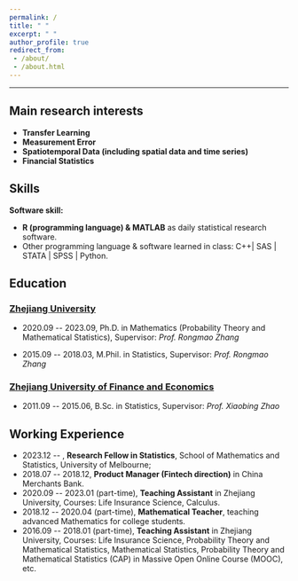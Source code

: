 ```yaml
---
permalink: /
title: " "
excerpt: " "
author_profile: true
redirect_from:
 - /about/
 - /about.html
---
```

- - -

## Main research interests
- **Transfer Learning**  
- **Measurement Error**  
- **Spatiotemporal Data (including spatial data and time series)**  
- **Financial Statistics**

## Skills
**Software skill:**
- **R (programming language) & MATLAB** as daily statistical research software.
- Other programming language & software learned in class: C++\| SAS \| STATA \| SPSS \| Python.

## Education

### [Zhejiang University](https://www.zju.edu.cn/)

- 2020.09 -- 2023.09, Ph.D. in Mathematics (Probability Theory and Mathematical Statistics),  Supervisor: *Prof. Rongmao Zhang* 

- 2015.09 -- 2018.03, M.Phil. in Statistics,  Supervisor: *Prof. Rongmao Zhang* 

### [Zhejiang University of Finance and Economics](https://www.zufe.edu.cn/)

- 2011.09 --  2015.06, B.Sc. in Statistics,  Supervisor: *Prof. Xiaobing Zhao*   

## Working Experience
- 2023.12 -- , **Research Fellow in Statistics**, School of Mathematics and Statistics, University of Melbourne;
- 2018.07 -- 2018.12, **Product Manager (Fintech direction)** in China Merchants Bank.
- 2020.09 -- 2023.01 (part-time), **Teaching Assistant** in Zhejiang University, Courses: Life Insurance Science, Calculus.
- 2018.12 -- 2020.04 (part-time), **Mathematical Teacher**, teaching advanced Mathematics for college students.
- 2016.09 -- 2018.01 (part-time), **Teaching Assistant** in Zhejiang University,
  Courses: Life Insurance Science, Probability Theory and Mathematical Statistics, Mathematical Statistics, Probability Theory and Mathematical Statistics (CAP) in Massive Open Online Course (MOOC), etc.
 
<!-- 
### Teaching Assistant in Zhejiang University
 
During doctoral studies： 

1. 2022.09 -- 2023.01, Life Insurance Science.

2. 2021.09 -- 2022.01, Life Insurance Science.

3. 2020.09 -- 2021.01, Calculus.

During master studies：

4. 2017.09 -- 2018.01, Life Insurance Science.

5. 2017.02 -- 2017.06, Probability Theory and Mathematical Statistics.

6. 2017.02 -- 2017.06, Mathematical Statistics.

7. 2016.09 -- 2017.01, Life Insurance Science.

### Teaching Assistant in Massive Open Online Course (MOOC)

Courses: Probability Theory and Mathematical Statistics (CAP), etc.
 
## Awards and Distinctions

- 2022, **Award of Honor for Graduate**, Zhejiang University.

- 2021, **Award of Honor for Graduate**, Zhejiang University.

- 2017, **Award of Honor for Graduate**, Zhejiang University.

- 2014, **The Third-class Scholarship for Excellent Students**, Zhejiang University of Finance and Economics.

- 2013, **The Second-class Scholarship for Excellent Students**, Zhejiang University of Finance and Economics.

- 2013, **The Title of Excellent Student Cadre**, Zhejiang University of Finance and Economics. 
 -->
